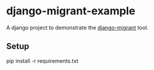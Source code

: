 # django-migrant-example

A django project to demonstrate the [django-migrant](https://github.com/powlo/django-migrant) tool.

## Setup

pip install -r requirements.txt